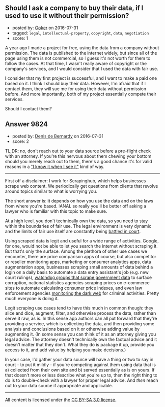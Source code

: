 ## Should I ask a company to buy their data, if I used to use it without their permission?

- posted by: [Ooker](https://stackexchange.com/users/3908836/ooker) on 2016-07-31
- tagged: `legal`, `intellectual-property`, `copyright`, `data`, `negotiation`
- score: 1

<p>A year ago I made a project for free, using the data from a company without permission. The data is published to the internet widely, but since all of the page using them is not commercial, so I guess it's not worth for them to follow the cases. At that time, I wasn't really aware of copyright or the company's services, and I would consider that I used the data with fair use.</p>

<p>I consider that my first project is successful, and I want to make a paid one based on it. I think I should buy their data. However, I'm afraid that if I contact them, they will sue me for using their data without permission before. And more importantly, both of my project essentially compete their services.</p>

<p>Should I contact them?</p>



## Answer 9824

- posted by: [Denis de Bernardy](https://stackexchange.com/users/182468/denis-de-bernardy) on 2016-07-31
- score: 2

<p>TL;DR: no, don't reach out to your data source before a pre-flight check with an attorney. If you're this nervous about them chewing your bottom should you merely reach out to them, there's a good chance it's for valid reasons in a <a href="https://en.wikipedia.org/wiki/I_know_it_when_I_see_it" rel="nofollow">"I know it when I see it"</a> kind of way.</p>

<hr>

<p>First off a disclaimer: I work for Scrapinghub, which helps businesses scrape web content. We periodically get questions from clients that revolve around topics similar to what is worrying you.</p>

<p>The short answer is: it depends on how you use the data and on the laws from where you're based. IANAL so really you'll be better off asking a lawyer who is familiar with this topic to make sure.</p>

<p>At a high level, you don't technically own the data, so you need to stay within the boundaries of fair use. The legal environment is very dynamic and the limits of fair use itself are constantly being <a href="http://www.reuters.com/article/us-google-media-germany-idUSKCN0SL2TI20151027" rel="nofollow">battled in court</a>.</p>

<p>Using scraped data is legit and useful for a wide range of activities. Google, for one, would not be able to let you search the internet without scraping it. But that's only the surface. Among the plethora of other use cases we encounter, there are price comparison apps of course, but also competitor or reseller monitoring apps, marketing or consumer analytics apps, data augmentation apps, businesses scraping small amounts of data behind a login on a daily basis to automate a data entry assistant's job (e.g. new court rulings), <a href="https://blog.scrapinghub.com/2016/07/13/improving-access-to-peruvian-congress-bills-with-scrapy/" rel="nofollow">watchdog groups that scrape government data</a> to surface corruption, national statistics agencies scraping prices on e-commerce sites to automate calculating consumer price indexes, and even law enforcement agencies <a href="http://www.darpa.mil/program/memex" rel="nofollow">monitoring the dark web</a> for criminal activities. Pretty much everyone is doing it.</p>

<p>Legit scraping use cases tend to have this much in common though: they slice and dice, augment, filter, and otherwise process the data, rather than serve it raw, as is. In this sense app authors can all put forward that they're providing a service, which is collecting the data, and then providing some analysis and conclusions based on it or otherwise adding value by augmenting it. (In some sense you can think of it as an attorney giving you legal advice. The attorney doesn't technically own the factual advice and it doesn't matter that they don't. What they do is package it up, provide you access to it, and add value by helping you make decisions.)</p>

<p>In your case, I'd gather your data source will have a thing or two to say in court - to put it mildly - if you're competing against them using data that is a) collected from their own site and b) served essentially as is on yours. If that doesn't more or less describe what you're up to, then the right thing to do is to double-check with a lawyer for proper legal advice. And <em>then</em> reach out to your data source if appropriate and applicable.</p>




---

All content is licensed under the [CC BY-SA 3.0 license](https://creativecommons.org/licenses/by-sa/3.0/).
